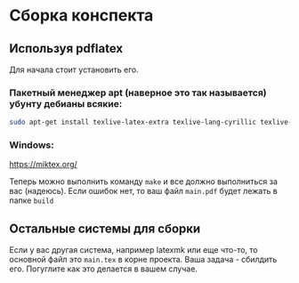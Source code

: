 # Сборка конспекта

## Используя pdflatex 

Для начала стоит установить его.

### Пакетный менеджер apt (наверное это так называется) убунту дебианы всякие:
```bash
sudo apt-get install texlive-latex-extra texlive-lang-cyrillic texlive-fonts-recommended  
```

### Windows: 
https://miktex.org/

Теперь можно выполнить команду `make` и все должно выполниться за вас (надеюсь). Если ошибок нет, то ваш файл `main.pdf` будет лежать в папке `build`

## Остальные системы для сборки

Если у вас другая система, например latexmk или еще что-то, то основной файл это `main.tex` в корне проекта. Ваша задача - сбилдить его. Погуглите как это делается в вашем случае.